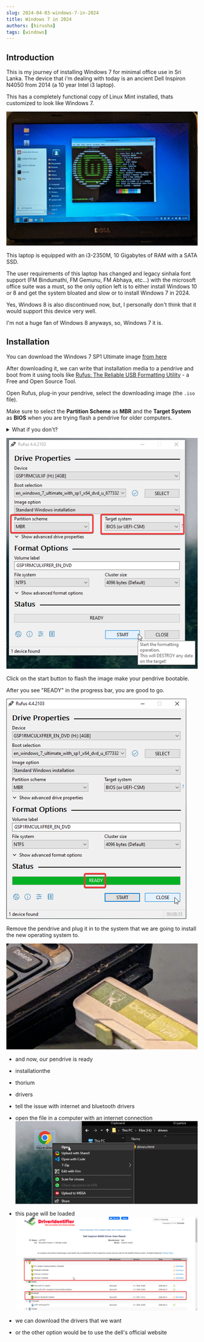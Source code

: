 ```yaml
---
slug: 2024-04-03-windows-7-in-2024
title: Windows 7 in 2024
authors: [hirusha]
tags: [windows]
---
```


## Introduction

This is my journey of installing Windows 7 for minimal office use in Sri Lanka. The device that i'm dealing with today is an ancient Dell Inspiron N4050 from 2014 (a 10 year Intel i3 laptop).

This has a completely functional copy of Linux Mint installed, thats customized to look like Windows 7.

![alt text](<WhatsApp Image 2024-04-05 at 00.12.25_e8c31879.jpg>)

This laptop is equipped with an i3-2350M,  10 Gigabytes of RAM with a SATA SSD. 

The user requirements of this laptop has changed and legacy sinhala font support (FM Bindumathi, FM Gemunu, FM Abhaya, etc...) with the microsoft office suite was a must, so the only option left is to either install Windows 10 or 8 and get the system bloated and slow or to install Windows 7 in 2024. 

Yes, Windows 8 is also discontinued now, but, I personally don't think that it would support this device very well.

I'm not a huge fan of Windows 8 anyways, so, Windows 7 it is.

## Installation

You can download the Windows 7 SP1 Ultimate image [from here](https://archive.org/details/7601.24214.180801-1700.win-7sp-1-ldr-escrow-client-ultimate-x-64-fre-en-us_202304) 

After downloading it, we can write that installation media to a pendrive and boot from it using tools like [Rufus: The Reliable USB Formatting Utility](https://rufus.ie/en/) - a Free and Open Source Tool. 

Open Rufus, plug-in your pendrive, select the downloading image (the `.iso` file). 

Make sure to select the **Partition Scheme** as **MBR** and the **Target System** as **BIOS** when you are trying flash a pendrive for older computers.

<details>
<summary>What if you don't?</summary>

You will get this error after you boot from the pendrive after selecting it from the Boot Menu:

![alt text](image-2.png)

</details>

![alt text](image.png)

Click on the start button to flash the image make your pendrive bootable.

After you see "READY" in the progress bar, you are good to go. 

![alt text](image-1.png)

Remove the pendrive and plug it in to the system that we are going to install the new operating system to.

![alt text](<WhatsApp Image 2024-04-05 at 00.40.19_d8922199.jpg>)


- and now, our pendrive is ready
  

- installationthe
- thorium
- drivers
- tell the issue with internet and bluetooth drivers

- open the file in a computer with an internet connection
  ![alt text](image-3.png)

- this page will be loaded
  ![alt text](image-5.png)

- we can download the drivers that we want

- or the other option would be to use the dell's official website
